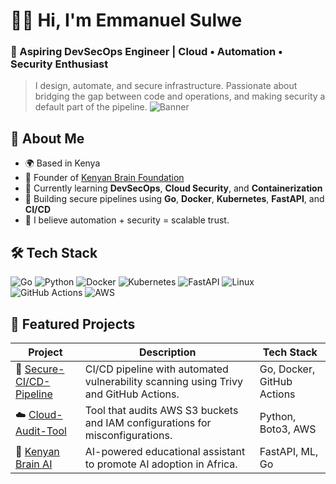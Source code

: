 # 👋🏽 Hi, I'm Emmanuel Sulwe  
### 🚀 Aspiring DevSecOps Engineer | Cloud • Automation • Security Enthusiast

> I design, automate, and secure infrastructure. Passionate about bridging the gap between code and operations, and making security a default part of the pipeline.
![Banner](https://github.com/yourusername/yourusername/blob/main/banner.png)

## 🧰 About Me

- 🌍 Based in Kenya  
- 💼 Founder of [Kenyan Brain Foundation](#)  
- 🧠 Currently learning **DevSecOps**, **Cloud Security**, and **Containerization**  
- 🧩 Building secure pipelines using **Go**, **Docker**, **Kubernetes**, **FastAPI**, and **CI/CD**  
- 🔐 I believe automation + security = scalable trust.

## 🛠️ Tech Stack

![Go](https://img.shields.io/badge/Go-00ADD8?style=for-the-badge&logo=go&logoColor=white)
![Python](https://img.shields.io/badge/Python-3776AB?style=for-the-badge&logo=python&logoColor=white)
![Docker](https://img.shields.io/badge/Docker-2496ED?style=for-the-badge&logo=docker&logoColor=white)
![Kubernetes](https://img.shields.io/badge/Kubernetes-326CE5?style=for-the-badge&logo=kubernetes&logoColor=white)
![FastAPI](https://img.shields.io/badge/FastAPI-009688?style=for-the-badge&logo=fastapi&logoColor=white)
![Linux](https://img.shields.io/badge/Linux-FCC624?style=for-the-badge&logo=linux&logoColor=black)
![GitHub Actions](https://img.shields.io/badge/GitHub%20Actions-2088FF?style=for-the-badge&logo=github-actions&logoColor=white)
![AWS](https://img.shields.io/badge/AWS-232F3E?style=for-the-badge&logo=amazon-aws&logoColor=white)

## 🚧 Featured Projects

| Project | Description | Tech Stack |
|----------|--------------|-------------|
| 🔐 [Secure-CI/CD-Pipeline](https://github.com/yourusername/secure-pipeline) | CI/CD pipeline with automated vulnerability scanning using Trivy and GitHub Actions. | Go, Docker, GitHub Actions |
| ☁️ [Cloud-Audit-Tool](https://github.com/yourusername/cloud-audit-tool) | Tool that audits AWS S3 buckets and IAM configurations for misconfigurations. | Python, Boto3, AWS |
| 🧠 [Kenyan Brain AI](https://github.com/yourusername/kenyan-brain-ai) | AI-powered educational assistant to promote AI adoption in Africa. | FastAPI, ML, Go |
